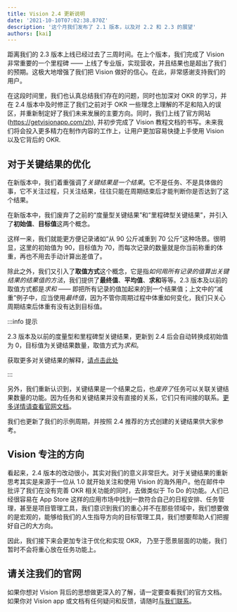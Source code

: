 ```yaml
---
title: Vision 2.4 更新说明
date: '2021-10-10T07:02:38.870Z'
description: '这个月我们发布了 2.1 版本，以及对 2.2 和 2.3 的展望'
authors: [kai]
---
```


距离我们的 2.3 版本上线已经过去了三周时间。在上个版本，我们完成了 Vision 非常重要的一个里程碑 —— 上线了专业版，实现营收，并且结果也是超出了我们的预期。这极大地增强了我们把 Vision 做好的信心。在此，非常感谢支持我们的用户。

<!--truncate-->

在这段时间里，我们也认真总结我们存在的问题，同时也加深对 OKR 的学习，并在 2.4 版本中及时修正了我们之前对于 OKR 一些理念上理解的不足和陷入的误区，并重新制定好了我们未来发展的主要方向。同时，我们上线了官方网站 (https://getvisionapp.com/zh), 并初步完成了 Vision 教程文档的书写。未来我们将会投入更多精力在制作内容的工作上，让用户更加容易快捷上手使用 Vision 以及它背后的 OKR.

## 对于关键结果的优化

在新版本中，我们着重强调了*关键结果是一个结果*。它不是任务、不是具体做的事，它不关注过程，只关注结果，往往只能在周期结束后才能判断你是否达到了这个结果。

在新版本中，我们废弃了之前的“度量型关键结果”和“里程碑型关键结果”，并引入了**初始值**、**目标值**这两个概念。

这样一来，我们就能更方便记录诸如“从 90 公斤减重到 70 公斤”这种场景。很明显，这里的初始值为 90，目标值为 70，而每次记录的数量就是你当前称重的体重，再也不用去手动计算出差值了。

除此之外，我们又引入了**取值方式**这个概念，它是指*如何用所有记录的值算出关键结果的结果值的方法*，我们提供了**最终值**、**平均值**、**求和**等等。2.3 版本及以前的取值方式都是*求和* —— 即把所有记录的值加起来的到一个结果值；上文中的“减重”例子中，应当使用*最终值*，因为不管你周期过程中体重如何变化，我们只关心周期结束后体重有没有达到目标值。

:::info 提示

2.3 版本及以前的度量型和里程碑型关键结果，更新到 2.4 后会自动转换成初始值为 0，目标值为关键结果数量，取值方式为*求和*。

获取更多对关键结果的解释，[请点击此处](https://www.getvisionapp.com/zh/docs/okr-guide/key-results)

:::

另外，我们重新认识到，关键结果是一个结果之后，也*废弃了*任务可以关联关键结果数量的功能。因为任务和关键结果并没有直接的关系，它们只有间接的联系。[更多详情请查看官网文档](https://www.getvisionapp.com/zh/docs)。

我们也更新了我们的示例周期，并按照 2.4 推荐的方式创建的关键结果供大家参考。

## Vision 专注的方向

看起来，2.4 版本的改动很小，其实对我们的意义非常巨大。对于关键结果的重新思考其实是来源于一位从 1.0 就开始关注和使用 Vision 的海外用户。他在邮件中批评了我们在没有完善 OKR 相关功能的同时，去做类似于 To Do 的功能。人们已经很容易在 App Store 这样的应用市场中找到一款符合自己的日程安排、任务管理，甚至是项目管理工具，我们意识到我们的重心并不在那些领域中，我们想要做的是宏观的，能够给我们的人生指导方向的目标管理工具，我们想要帮助人们把握好自己的大方向。

因此，我们接下来会更加专注于优化和实现 OKR， 乃至于愿景层面的功能，我们暂时不会将重心放在任务功能上。

## 请关注我们的官网

如果你想对 Vision 背后的思想做更深入的了解，请一定要查看我们的官方文档。如果你对 Vision app 或文档有任何疑问和反馈，请随时[与我们联系](https://www.getvisionapp.com/zh/about#%E8%81%94%E7%B3%BB%E6%96%B9%E5%BC%8F)。
